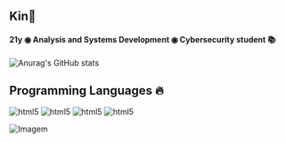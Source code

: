 
## Kin🖖

#### 21y ◉ Analysis and Systems Development ◉ Cybersecurity student 📚 


![Anurag's GitHub stats](https://github-readme-stats.vercel.app/api?username=k1nw&show_icons=true&theme=radical)


## Programming Languages 🔥

<div style="display: incline_block">

<img aling = "center" alt="html5" src="https://img.shields.io/badge/Python-black?style=for-the-badge&logo=python&logoColor=white">
<img aling = "center" alt="html5" src="https://img.shields.io/badge/HTML-black?style=for-the-badge&logo=html5&logoColor=white">
<img aling = "center" alt="html5" src="https://img.shields.io/badge/CSS-black?&style=for-the-badge&logo=css3&logoColor=white">
<img aling = "center" alt="html5" src="https://img.shields.io/badge/JS-black?&style=for-the-badge&logo=css3&logoColor=white">



<p align="left">
  <img align="center" src="https://i.pinimg.com/originals/63/d7/e6/63d7e61bf0fae1a0018938134db14a84.gif" alt="Imagem">
</p>


</div>

